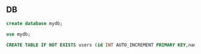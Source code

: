 ## DB

```sql
create database mydb;
```
```sql 
use mydb;
```
```sql
CREATE TABLE IF NOT EXISTS users (id INT AUTO_INCREMENT PRIMARY KEY,name VARCHAR(255) NOT NULL,email VARCHAR(255) NOT NULL); 
```
